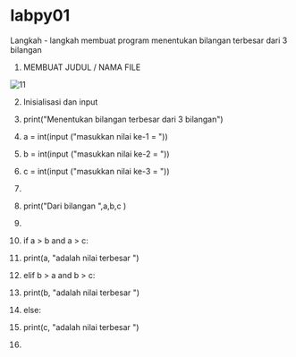 # labpy01

Langkah - langkah membuat program menentukan bilangan terbesar dari 3 
bilangan


1. MEMBUAT JUDUL / NAMA FILE


![11](https://user-images.githubusercontent.com/45659505/52551312-80647d80-2e0e-11e9-9a11-11756ab6b3ea.PNG)


2. Inisialisasi dan input




1. print("Menentukan bilangan terbesar dari 3 bilangan")
2. a = int(input ("masukkan nilai ke-1 = "))
3. b = int(input ("masukkan nilai ke-2 = "))
4. c = int(input ("masukkan nilai ke-3 = "))
5.   
6. print("Dari bilangan ",a,b,c )
7. 
8. if a > b and a > c:
9.	print(a, "adalah nilai terbesar ")
10. elif b > a and b > c:
11.	print(b, "adalah nilai terbesar ")
12. else:
13.	print(c, "adalah nilai terbesar ")
14.
